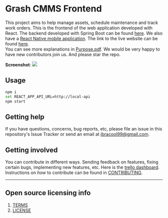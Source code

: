 # Grash CMMS Frontend

This project aims to help manage assets, schedule maintenance and track work orders. This is the frontend of the web application developed with React. The backend developed with Spring Boot can be found [here](https://github.com/Grashjs/api).
We also have a [React Native mobile application](https://github.com/Grashjs/mobile). The link to the live website can be found [here](https://grash-cmms.com).  
You can see more explanations in [Purpose.pdf](Purpose.pdf).
We would be very happy to have new contributors join us.
And please star the repo.


**Screenshot**:
![](https://i.ibb.co/7tGYCtv/Screenshot-502.png)

## Usage

```bash
npm i
set REACT_APP_API_URL=http://local-api
npm start
```

[comment]: <> (## How to test the software)

[comment]: <> (If the software includes automated tests, detail how to run those tests.)

## Getting help

If you have questions, concerns, bug reports, etc, please file an issue in this repository's Issue Tracker or send an email at ibracool99@gmail.com.

## Getting involved

You can contribute in different ways. Sending feedback on features, fixing certain bugs, implementing new features, etc.
Here is the [trello dashboard](https://trello.com/invite/b/dHcnX2Y0/ATTI9f361dff4298643df8ef3a80a1413c42E4308099/grash).
Instructions on _how_ to contribute can be found in [CONTRIBUTING](CONTRIBUTING.md).


----

## Open source licensing info
1. [TERMS](TERMS.md)
2. [LICENSE](LICENSE)
